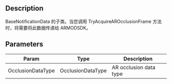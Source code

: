 
## Description

BaseNotificationData 的子类。当您调用 TryAcquireAROcclusionFrame 方法时，将需要将此数据传递给 ARMODSDK。

## Parameters

| Param             | Type              | Description            |
| ----------------- | ----------------- | ---------------------- |
| OcclusionDataType | OcclusionDataType | AR occlusion data type |
